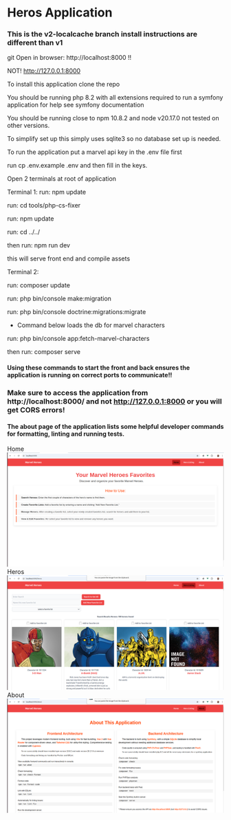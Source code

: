 # Heros Application

### This is the v2-localcache branch install instructions are different than v1
git 
Open in  browser: http://localhost:8000 !!

NOT!  http://127.0.0.1:8000

To install this application clone the repo

You should be running php 8.2 with all extensions required to run a symfony application for help see symfony documentation

You should be running close to npm 10.8.2 and node v20.17.0 not tested on other versions.

To simplify set up this simply uses sqlite3 so no database set up is needed.

To run the application put a marvel api key in the .env file first

run cp .env.example .env  and then fill in the keys.

Open 2 terminals at root of application

Terminal 1:
run: npm update

run: cd tools/php-cs-fixer

run: npm update

run: cd ../../

then run: npm run dev

this will serve front end and compile assets

Terminal 2:

run: composer update

run: php bin/console make:migration

run: php bin/console doctrine:migrations:migrate

* Command below loads the db for marvel characters

run: php bin/console app:fetch-marvel-characters

then run: composer serve

#### Using these commands to start the front and back ensures the application is running on correct ports to communicate!!

### Make sure to access the application from http://localhost:8000/ and not http://127.0.0.1:8000 or you will get CORS errors!

#### The about page of the application lists some helpful developer commands for formatting, linting and running tests.
Home
![Alt text](./home.png)
Heros
![Alt text](./heros.png)
About
![Alt text](./about.png)